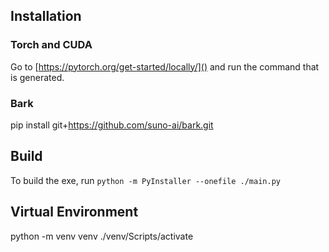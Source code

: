 ## Installation
### Torch and CUDA
Go to [https://pytorch.org/get-started/locally/]() and run the command that is generated.

### Bark
pip install git+https://github.com/suno-ai/bark.git

## Build
To build the exe, run `python -m PyInstaller --onefile ./main.py`

## Virtual Environment
python -m venv venv
./venv/Scripts/activate
